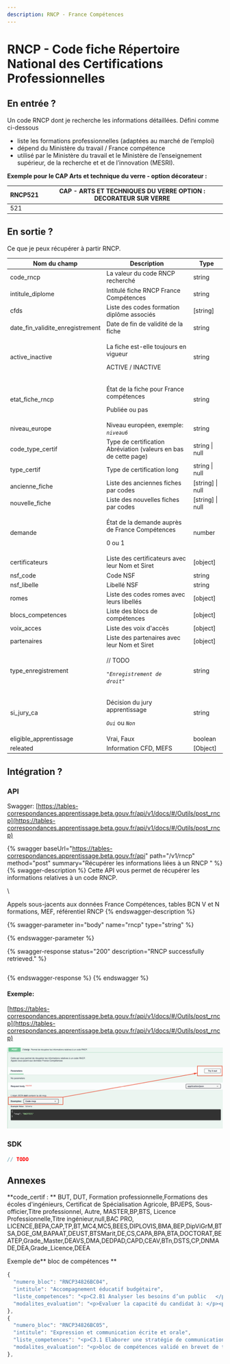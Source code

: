 ```yaml
---
description: RNCP - France Compétences
---
```


# RNCP - Code fiche Répertoire National des Certifications Professionnelles

## En entrée ?

Un code RNCP dont je recherche les informations détaillées. Défini comme ci-dessous 

* liste les formations professionnelles (adaptées au marché de l’emploi)
* dépend du Ministère du travail / France compétence
* utilisé par le Ministère du travail et le Ministère de l’enseignement supérieur, de la recherche et et de l’innovation (MESRI).

**Exemple pour le CAP Arts et technique du verre - option décorateur :**

| RNCP521 | CAP - ARTS ET TECHNIQUES DU VERRE OPTION : DECORATEUR SUR VERRE |
| ------- | --------------------------------------------------------------- |
| 521     |                                                                 |

## En sortie ?

Ce que je peux récupérer à partir RNCP. 

| Nom du champ                     | Description                                                                                         | Type              |
| -------------------------------- | --------------------------------------------------------------------------------------------------- | ----------------- |
| code_rncp                        | La valeur du code RNCP recherché                                                                    | string            |
| intitule_diplome                 | Intitulé fiche RNCP France Compétences                                                              | string            |
| cfds                             | Liste des codes formation diplôme associés                                                          | \[string]         |
| date_fin_validite_enregistrement | Date de fin de validité de la fiche                                                                 | string            |
| active_inactive                  | <p>La fiche est-elle toujours en vigueur </p><p>ACTIVE / INACTIVE</p>                               | string            |
| etat_fiche_rncp                  | <p>État de la fiche pour France compétences</p><p>Publiée ou pas </p>                               | string            |
| niveau_europe                    | Niveau européen, exemple: _`niveau6`_                                                               | string            |
| code_type_certif                 | Type de certification Abréviation  (valeurs en bas de cette page)                                   | string \| null    |
| type_certif                      | Type de certification long                                                                          | string \| null    |
| ancienne_fiche                   | Liste des anciennes fiches par codes                                                                | \[string] \| null |
| nouvelle_fiche                   | Liste des nouvelles fiches par codes                                                                | \[string] \| null |
| demande                          | <p>État de la demande auprès de France Compétences</p><p>0 ou 1 </p>                                | number            |
| certificateurs                   | Liste des certificateurs avec  leur Nom et Siret                                                    | \[object]         |
| nsf_code                         | Code NSF                                                                                            | string            |
| nsf_libelle                      | Libellé NSF                                                                                         | string            |
| romes                            | Liste des codes romes avec leurs libellés                                                           | \[object]         |
| blocs_competences                | Liste des blocs de compétences                                                                      | \[object]         |
| voix_acces                       | Liste des voix d'accès                                                                              | \[object]         |
| partenaires                      | Liste des partenaires avec leur Nom et Siret                                                        | \[object]         |
| type_enregistrement              | <p> // TODO</p><p><em><code>"Enregistrement de droit"</code></em></p>                               | string            |
| si_jury_ca                       | <p>Décision du jury apprentissage </p><p><em><code>Oui</code></em> ou <em><code>Non</code></em></p> | string            |
| eligible_apprentissage           | Vrai, Faux                                                                                          | boolean           |
| releated                         | Information CFD, MEFS                                                                               | \[Object]         |

## Intégration ? 

### API

Swagger: [https://tables-correspondances.apprentissage.beta.gouv.fr/api/v1/docs/#/Outils/post_rncp](https://tables-correspondances.apprentissage.beta.gouv.fr/api/v1/docs/#/Outils/post_rncp)

{% swagger baseUrl="https://tables-correspondances.apprentissage.beta.gouv.fr/api" path="/v1/rncp" method="post" summary="Récupérer les informations liées à un RNCP " %}
{% swagger-description %}
Cette API vous permet de récupérer les informations relatives à un code RNCP. 

\


Appels sous-jacents aux données France Compétences, tables BCN V et N formations, MEF, référentiel RNCP
{% endswagger-description %}

{% swagger-parameter in="body" name="rncp" type="string" %}

{% endswagger-parameter %}

{% swagger-response status="200" description="RNCP successfully retrieved." %}
```javascript
```
{% endswagger-response %}
{% endswagger %}

#### Exemple:

[https://tables-correspondances.apprentissage.beta.gouv.fr/api/v1/docs/#/Outils/post_rncp](https://tables-correspondances.apprentissage.beta.gouv.fr/api/v1/docs/#/Outils/post_rncp)

![](<../../.gitbook/assets/image (1).png>)

### SDK

```javascript
// TODO
```

## Annexes



**code_certif : ** BUT, DUT, Formation professionnelle,Formations  des écoles d'ingénieurs, Certificat de Spécialisation Agricole, BPJEPS, Sous-officier,Titre professionnel, Autre, MASTER,BP,BTS, Licence Professionnelle,Titre ingénieur,null,BAC PRO, LICENCE,BEPA,CAP,TP,BT,MC4,MC5,BEES,DIPLOVIS,BMA,BEP,DipViGrM,BTSA,DGE_GM,BAPAAT,DEUST,BTSMarit,DE,CS,CAPA,BPA,BTA,DOCTORAT,BEATEP,Grade_Master,DEAVS,DMA,DEDPAD,CAPD,CEAV,BTn,DSTS,CP,DNMADE,DEA,Grade_Licence,DEEA 

Exemple de** bloc de compétences **

```javascript
{
  "numero_bloc": "RNCP34826BC04",
  "intitule": "Accompagnement éducatif budgétaire",
  "liste_competences": "<p>C2.B1 Analyser les besoins d’un public   </p><p>   <br>C2.4 Mettre en œuvre un accompagnement éducatif budgétaire      </p>",
  "modalites_evaluation": "<p>Evaluer la capacité du candidat à: </p><p>Mettre en œuvre un accompagnement éducatif   budgétaire <br>Analyser la mise en œuvre de l’accompagnement   <br><br><br>Etude d’une situation d’accompagnement éducatif budgétaire   <br></p><p>Coefficient: <br>Ecrit: 1     <br></p><p>Durée de l'épreuve : 3 heures   <br></p><p>Evaluateurs/examinateurs :<br>- un formateur ou un universitaire et un professionnel confirmé du secteur     </p><p>Evaluation organisée par l'établissement de formation</p>"
},
{
  "numero_bloc": "RNCP34826BC05",
  "intitule": "Expression et communication écrite et orale",
  "liste_competences": "<p>C3.1 Elaborer une stratégie de communication à destination de différents publics  </p>",
  "modalites_evaluation": "<p>bloc de compétences validé en brevet de technicien supérieur « économie sociale familiale »</p>"
},
```
